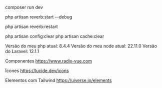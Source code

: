 composer run dev

php artisan reverb:start --debug

php artisan reverb:restart

php artisan config:clear
php artisan cache:clear

Versão do meu php atual: 8.4.4
Versão do meu node atual: 22.11.0
Versão do Laravel: 12.1.1

Componentes
https://www.radix-vue.com

Ícones
https://lucide.dev/icons

Elementos com Tailwind
https://uiverse.io/elements